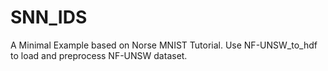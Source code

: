 # SNN_IDS
A Minimal Example based on Norse MNIST Tutorial. 
Use NF-UNSW_to_hdf to load and preprocess NF-UNSW dataset.
